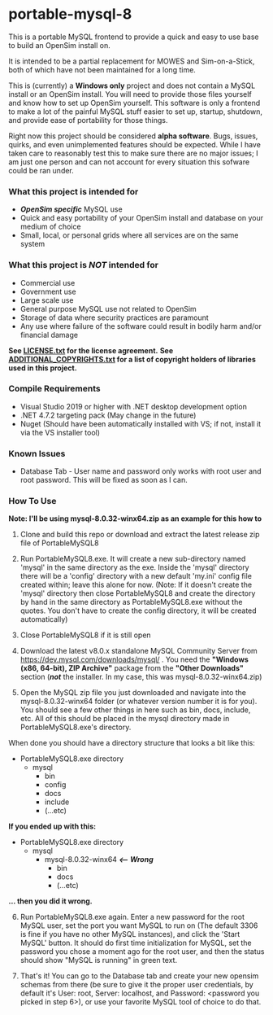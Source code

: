 # portable-mysql-8
This is a portable MySQL frontend to provide a quick and easy to use base to build an OpenSim install on.

It is intended to be a partial replacement for MOWES and Sim-on-a-Stick, both of which have not been maintained for a long time.

This is (currently) a **Windows only** project and does not contain a MySQL install or an OpenSim install. You will need to provide those files yourself and know how to set up OpenSim yourself. This software is only a frontend to make a lot of the painful MySQL stuff easier to set up, startup, shutdown, and provide ease of portability for those things.

Right now this project should be considered **alpha software**. Bugs, issues, quirks, and even unimplemented features should be expected. While I have taken care to reasonably test this to make sure there are no major issues; I am just one person and can not account for every situation this sofware could be ran under.

### What this project is intended for
* ***OpenSim specific*** MySQL use
* Quick and easy portability of your OpenSim install and database on your medium of choice
* Small, local, or personal grids where all services are on the same system

### What this project is ***NOT*** intended for
* Commercial use
* Government use
* Large scale use
* General purpose MySQL use not related to OpenSim
* Storage of data where security practices are paramount
* Any use where failure of the software could result in bodily harm and/or financial damage

**See [LICENSE.txt](./LICENSE.txt) for the license agreement.**
**See [ADDITIONAL_COPYRIGHTS.txt](./ADDITIONAL_COPYRIGHTS.txt) for a list of copyright holders of libraries used in this project.**

### Compile Requirements
* Visual Studio 2019 or higher with .NET desktop development option
* .NET 4.7.2 targeting pack (May change in the future)
* Nuget (Should have been automatically installed with VS; if not, install it via the VS installer tool)

### Known Issues
* Database Tab - User name and password only works with root user and root password. This will be fixed as soon as I can.

### How To Use
**Note: I'll be using mysql-8.0.32-winx64.zip as an example for this how to**

1. Clone and build this repo or download and extract the latest release zip file of PortableMySQL8

2. Run PortableMySQL8.exe. It will create a new sub-directory named 'mysql' in the same directory as the exe. Inside the 'mysql' directory there will be a 'config' directory with a new default 'my.ini' config file created within; leave this alone for now. (Note: If it doesn't create the 'mysql' directory then close PortableMySQL8 and create the directory by hand in the same directory as PortableMySQL8.exe without the quotes. You don't have to create the config directory, it will be created automatically)

3. Close PortableMySQL8 if it is still open

4. Download the latest v8.0.x standalone MySQL Community Server from https://dev.mysql.com/downloads/mysql/ . You need the **"Windows (x86, 64-bit), ZIP Archive"** package from the **"Other Downloads"** section (***not*** the installer. In my case, this was mysql-8.0.32-winx64.zip)

5. Open the MySQL zip file you just downloaded and navigate into the mysql-8.0.32-winx64 folder (or whatever version number it is for you). You should see a few other things in here such as bin, docs, include, etc. All of this should be placed in the mysql directory made in PortableMySQL8.exe's directory.

When done you should have a directory structure that looks a bit like this:

- PortableMySQL8.exe directory
  - mysql
    - bin
    - config
    - docs
    - include
    - (...etc)

**If you ended up with this:**

- PortableMySQL8.exe directory
  - mysql
    - mysql-8.0.32-winx64 ***<-- Wrong***
      - bin
      - docs
      - (...etc)

**... then you did it wrong.**

6. Run PortableMySQL8.exe again. Enter a new password for the root MySQL user, set the port you want MySQL to run on (The default 3306 is fine if you have no other MySQL instances), and click the 'Start MySQL' button. It should do first time initialization for MySQL, set the password you chose a moment ago for the root user, and then the status should show "MySQL is running" in green text.

7. That's it! You can go to the Database tab and create your new opensim schemas from there (be sure to give it the proper user credentials, by default it's User: root, Server: localhost, and Password: <password you picked in step 6>), or use your favorite MySQL tool of choice to do that.



